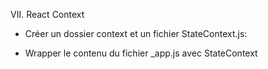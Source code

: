 VII. React Context

- Créer un dossier context et un fichier StateContext.js:

- Wrapper le contenu du fichier _app.js avec StateContext